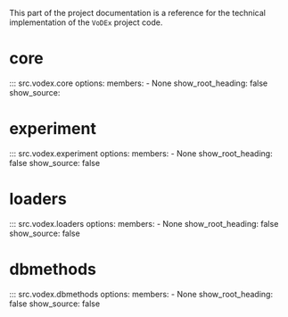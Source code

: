 This part of the project documentation is a
reference for the technical implementation of the `VoDEx` project code.

# core
::: src.vodex.core
    options:
      members:
        - None
      show_root_heading: false
      show_source:

# experiment
::: src.vodex.experiment
    options:
      members:
        - None
      show_root_heading: false
      show_source: false

# loaders
::: src.vodex.loaders
    options:
      members:
        - None
      show_root_heading: false
      show_source: false

# dbmethods
::: src.vodex.dbmethods
    options:
      members:
        - None
      show_root_heading: false
      show_source: false
